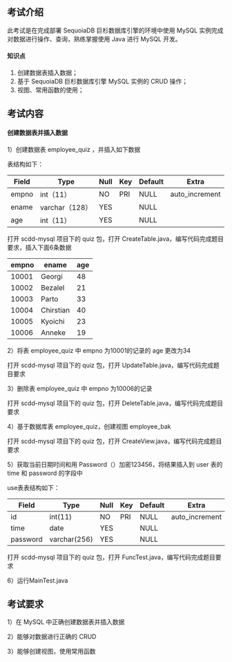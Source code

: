 ## 考试介绍

此考试是在完成部署 SequoiaDB 巨杉数据库引擎的环境中使用 MySQL 实例完成对数据进行操作、查询，熟练掌握使用 Java 进行 MySQL 开发。

#### 知识点

1. 创建数据表插入数据；
2. 基于 SequoiaDB 巨杉数据库引擎 MySQL 实例的 CRUD 操作；
3. 视图、常用函数的使用；

## 考试内容

#### 创建数据表并插入数据

1）创建数据表 employee_quiz ，并插入如下数据

表结构如下：

| Field | Type           | Null | Key  | Default | Extra          |
| ----- | -------------- | ---- | ---- | ------- | -------------- |
| empno | int（11）      | NO   | PRI  | NULL    | auto_increment |
| ename | varchar（128） | YES  |      | NULL    |                |
| age   | int（11）      | YES  |      | NULL    |                |

打开 scdd-mysql 项目下的 quiz 包，打开 CreateTable.java，编写代码完成题目要求，插入下面6条数据

| empno | ename     | age  |
| ----- | --------- | ---- |
| 10001 | Georgi    | 48   |
| 10002 | Bezalel   | 21   |
| 10003 | Parto     | 33   |
| 10004 | Chirstian | 40   |
| 10005 | Kyoichi   | 23   |
| 10006 | Anneke    | 19   |

2）将表 employee_quiz 中 empno 为10001的记录的 age 更改为34

打开 scdd-mysql 项目下的 quiz 包，打开 UpdateTable.java，编写代码完成题目要求

3）删除表 employee_quiz 中 empno 为10006的记录

打开 scdd-mysql 项目下的 quiz 包，打开 DeleteTable.java，编写代码完成题目要求

4）基于数据库表 employee_quiz，创建视图 employee_bak

打开 scdd-mysql 项目下的 quiz 包，打开 CreateView.java，编写代码完成题目要求

5）获取当前日期时间和用 Password（）加密123456，将结果插入到 user 表的 time 和 password 的字段中

use表表结构如下：

| Field    | Type         | Null | Key  | Default | Extra          |
| -------- | ------------ | ---- | ---- | ------- | -------------- |
| id       | int(11)      | NO   | PRI  | NULL    | auto_increment |
| time     | date         | YES  |      | NULL    |                |
| password | varchar(256) | YES  |      | NULL    |                |

打开 scdd-mysql 项目下的 quiz 包，打开 FuncTest.java，编写代码完成题目要求

6）运行MainTest.java

## 考试要求

1）在 MySQL 中正确创建数据表并插入数据

2）能够对数据进行正确的 CRUD

3）能够创建视图，使用常用函数
